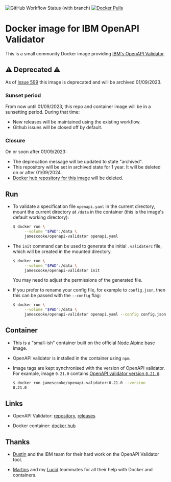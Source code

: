 ![GitHub Workflow Status (with branch)](https://img.shields.io/github/actions/workflow/status/jamescooke/openapi-validator-docker/build_test_tag.yml?branch=master&style=for-the-badge)
[![Docker Pulls](https://img.shields.io/docker/pulls/jamescooke/openapi-validator?style=for-the-badge)](https://hub.docker.com/r/jamescooke/openapi-validator)


# Docker image for IBM OpenAPI Validator

This is a small community Docker image providing [IBM's
OpenAPI Validator](https://github.com/IBM/openapi-validator/).

## ⚠️ Deprecated ⚠️

As of [Issue 599](https://github.com/IBM/openapi-validator/pull/599) this image
is deprecated and will be archived 01/09/2023.

### Sunset period

From now until 01/09/2023, this repo and container image will be in a
sunsetting period. During that time:

* New releases will be maintained using the existing workflow.
* Github issues will be closed off by default.

### Closure

On or soon after 01/09/2023:

* The deprecation message will be updated to state "archived".
* This repository will be set in archived state for 1 year. It will be deleted
  on or after 01/09/2024.
* [Docker hub
  repository for this
  image](https://hub.docker.com/r/jamescooke/openapi-validator) will be
  deleted.

## Run

* To validate a specification file `openapi.yaml` in the current directory,
  mount the current directory at `/data` in the container (this is the image's
  default working directory):

  ```sh
  $ docker run \
       --volume "$PWD":/data \
       jamescooke/openapi-validator openapi.yaml
  ```

* The `init` command can be used to generate the initial `.validaterc` file,
  which will be created in the mounted directory.

  ```sh
  $ docker run \
       --volume "$PWD":/data \
       jamescooke/openapi-validator init
  ```

  You may need to adjust the permissions of the generated file.

* If you prefer to rename your config file, for example to `config.json`, then
  this can be passed with the `--config` flag:

  ```sh
  $ docker run \
       --volume "$PWD":/data \
       jamescooke/openapi-validator openapi.yaml --config config.json
  ```

## Container

* This is a "small-ish" container built on the official [Node
  Alpine](https://hub.docker.com/_/node/) base image.

* OpenAPI validator is installed in the container using `npm`.

* Image tags are kept synchronised with the version of OpenAPI validator. For
  example, image `0.21.0` contains [OpenAPI validator version
  `0.21.0`](https://github.com/IBM/openapi-validator/releases/tag/v0.21.0):

  ```sh
  $ docker run jamescooke/openapi-validator:0.21.0 --version
  0.21.0
  ```

## Links

* OpenAPI Validator:
    [repository](https://github.com/IBM/openapi-validator/),
    [releases](https://github.com/IBM/openapi-validator/releases)

* Docker container: [docker
    hub](https://hub.docker.com/r/jamescooke/openapi-validator)

## Thanks

* [Dustin](https://github.com/dpopp07) and the IBM team for their hard work on
    the OpenAPI Validator tool.

* [Martins](https://github.com/martinsirbe) and my
    [Lucid](https://github.com/lucidhq) teammates for all their help with
    Docker and containers.
